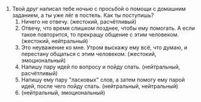 1. Твой друг написал тебе ночью с просьбой о помощи с домашним заданием, а ты уже лёг в постель. Как ты поступишь?
	1. Ничего не отвечу. (жестокий, расчётливый)
	2. Отвечу, что время слишком позднее, чтобы ему помогать. А если такое повторится, то прекращу общение с этим человеком. (жестокий, нейтральный)
	3. Это неуважение ко мне. Утром выскажу ему всё, что думаю, и перестану общаться с этим человеком. (жестокий, эмоциональный)
	4. Напишу пару идей по вопросу и пойду спать. (нейтральный, расчётливый)
	5. Напишу ему пару "ласковых" слов, а затем помогу ему парой идей, после чего пойду спать. (нейтральный, нейтральный)
	6.  (нейтральный, эмоциональный)